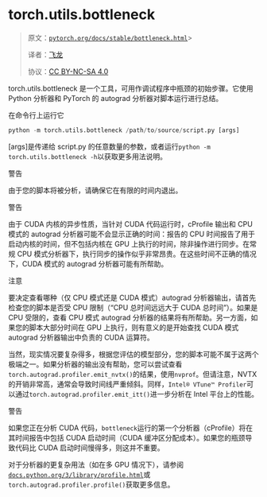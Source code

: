 # torch.utils.bottleneck

> 原文：[`pytorch.org/docs/stable/bottleneck.html`](https://pytorch.org/docs/stable/bottleneck.html)> 
>
> 译者：[飞龙](https://github.com/wizardforcel)
>
> 协议：[CC BY-NC-SA 4.0](http://creativecommons.org/licenses/by-nc-sa/4.0/)


torch.utils.bottleneck 是一个工具，可用作调试程序中瓶颈的初始步骤。它使用 Python 分析器和 PyTorch 的 autograd 分析器对脚本运行进行总结。

在命令行上运行它

```py
python -m torch.utils.bottleneck /path/to/source/script.py [args] 
```

[args]是传递给 script.py 的任意数量的参数，或者运行`python -m torch.utils.bottleneck -h`以获取更多用法说明。

警告

由于您的脚本将被分析，请确保它在有限的时间内退出。

警告

由于 CUDA 内核的异步性质，当针对 CUDA 代码运行时，cProfile 输出和 CPU 模式的 autograd 分析器可能不会显示正确的时间：报告的 CPU 时间报告了用于启动内核的时间，但不包括内核在 GPU 上执行的时间，除非操作进行同步。在常规 CPU 模式分析器下，执行同步的操作似乎非常昂贵。在这些时间不正确的情况下，CUDA 模式的 autograd 分析器可能有所帮助。

注意

要决定查看哪种（仅 CPU 模式还是 CUDA 模式）autograd 分析器输出，请首先检查您的脚本是否受 CPU 限制（“CPU 总时间远远大于 CUDA 总时间”）。如果是 CPU 受限的，查看 CPU 模式 autograd 分析器的结果将有所帮助。另一方面，如果您的脚本大部分时间在 GPU 上执行，则有意义的是开始查找 CUDA 模式 autograd 分析器输出中负责的 CUDA 运算符。

当然，现实情况要复杂得多，根据您评估的模型部分，您的脚本可能不属于这两个极端之一。如果分析器的输出没有帮助，您可以尝试查看`torch.autograd.profiler.emit_nvtx()`的结果，使用`nvprof`。但请注意，NVTX 的开销非常高，通常会导致时间线严重倾斜。同样，`Intel® VTune™ Profiler`可以通过`torch.autograd.profiler.emit_itt()`进一步分析在 Intel 平台上的性能。

警告

如果您正在分析 CUDA 代码，`bottleneck`运行的第一个分析器（cProfile）将在其时间报告中包括 CUDA 启动时间（CUDA 缓冲区分配成本）。如果您的瓶颈导致代码比 CUDA 启动时间慢得多，则这并不重要。

对于分析器的更复杂用法（如在多 GPU 情况下），请参阅[`docs.python.org/3/library/profile.html`](https://docs.python.org/3/library/profile.html)或`torch.autograd.profiler.profile()`获取更多信息。
